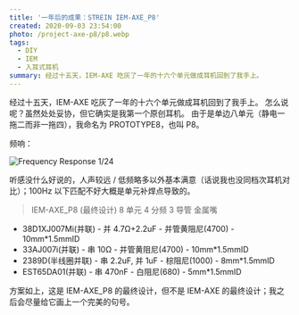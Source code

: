 ```yaml
---
title: '一年后的成果：STREIN IEM-AXE_P8'
created: 2020-09-03 23:54:00
photo: /project-axe-p8/p8.webp
tags:
  - DIY
  - IEM
  - 入耳式耳机
summary: 经过十五天，IEM-AXE 吃灰了一年的十六个单元做成耳机回到了我手上。
---
```


经过十五天，IEM-AXE 吃灰了一年的十六个单元做成耳机回到了我手上。
怎么说呢？虽然处处妥协，但它确实是我第一个原创耳机。
由于是单边八单元（静电一拖二而非一拖四），我命名为 PROTOTYPE8，也叫 P8。

<!-- more -->

频响：

![Frequency Response 1/24](project-axe-p8/fr.webp)

听感没什么好说的，人声较远 / 低频略多以外基本满意（话说我也没同档次耳机对比）；100Hz 以下匹配不好大概是单元补焊点导致的。

> IEM-AXE_P8 (最终设计) 8 单元 4 分频 3 导管 金属嘴

- 38D1XJ007Mi(并联) - 并 4.7Ω+2.2uF - 并管黄阻尼(4700) - 10mm\*1.5mmID
- 33AJ007i(并联) - 串 10Ω - 并管黄阻尼(4700) - 10mm\*1.5mmID
- 2389D(半线圈并联) - 串 2.2uF, 并 1uF - 棕阻尼(1000) - 8mm\*1.5mmID
- EST65DA01(并联) - 串 470nF - 白阻尼(680) - 5mm\*1.5mmID

方案如上，这是 IEM-AXE_P8 的最终设计，但不是 IEM-AXE 的最终设计；我之后会尽量给它画上一个完美的句号。
